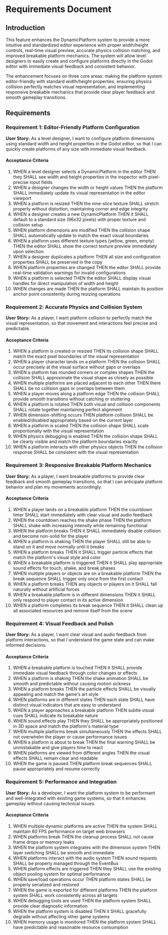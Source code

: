 # Requirements Document

## Introduction

This feature enhances the DynamicPlatform system to provide a more intuitive and standardized editor experience with proper width/height controls, real-time visual preview, accurate physics collision matching, and improved breakable platform mechanics. The system will allow level designers to easily create and configure platforms directly in the Godot editor with immediate visual feedback and consistent behavior.

The enhancement focuses on three core areas: making the platform system editor-friendly with standard width/height properties, ensuring physics collision perfectly matches visual representation, and implementing responsive breakable mechanics that provide clear player feedback and smooth gameplay transitions.

## Requirements

### Requirement 1: Editor-Friendly Platform Configuration

**User Story:** As a level designer, I want to configure platform dimensions using standard width and height properties in the Godot editor, so that I can quickly create platforms of any size with immediate visual feedback.

#### Acceptance Criteria

1. WHEN a level designer selects a DynamicPlatform in the editor THEN they SHALL see width and height properties in the inspector with pixel-precise input fields
2. WHEN a designer changes the width or height values THEN the platform SHALL immediately update its visual representation in the editor viewport
3. WHEN a platform is resized THEN the nine-slice texture SHALL stretch properly without distortion, maintaining corner and edge integrity
4. WHEN a designer creates a new DynamicPlatform THEN it SHALL default to a standard size (96x32 pixels) with proper texture and collision setup
5. WHEN platform dimensions are modified THEN the collision shape SHALL automatically update to match the exact visual boundaries
6. WHEN a platform uses different texture types (yellow, green, empty) THEN the editor SHALL show the correct texture preview immediately upon selection
7. WHEN a designer duplicates a platform THEN all size and configuration properties SHALL be preserved in the copy
8. WHEN platform properties are changed THEN the editor SHALL provide real-time validation warnings for invalid configurations
9. WHEN a platform is selected THEN the editor SHALL display visual handles for direct manipulation of width and height
10. WHEN changes are made THEN the platform SHALL maintain its position anchor point consistently during resizing operations

### Requirement 2: Accurate Physics and Collision System

**User Story:** As a player, I want platform collision to perfectly match the visual representation, so that movement and interactions feel precise and predictable.

#### Acceptance Criteria

1. WHEN a platform is created or resized THEN its collision shape SHALL match the exact pixel boundaries of the visual representation
2. WHEN a player character lands on a platform THEN the collision SHALL occur precisely at the visual surface without gaps or overlaps
3. WHEN a platform has rounded corners or complex shapes THEN the collision SHALL approximate the visual shape as closely as possible
4. WHEN multiple platforms are placed adjacent to each other THEN there SHALL be no collision gaps or overlaps between them
5. WHEN a player moves along a platform edge THEN the collision SHALL provide smooth transitions without catching or stuttering
6. WHEN a platform is rotated THEN both visual and collision components SHALL rotate together maintaining perfect alignment
7. WHEN dimension-shifting occurs THEN platform collision SHALL be enabled/disabled appropriately based on the current layer
8. WHEN a platform is scaled THEN the collision shape SHALL scale proportionally with the visual representation
9. WHEN physics debugging is enabled THEN the collision shape SHALL be clearly visible and match the platform boundaries exactly
10. WHEN a platform interacts with other physics objects THEN the collision response SHALL be consistent with the visual representation

### Requirement 3: Responsive Breakable Platform Mechanics

**User Story:** As a player, I want breakable platforms to provide clear feedback and smooth gameplay transitions, so that I can anticipate platform behavior and plan my movements accordingly.

#### Acceptance Criteria

1. WHEN a player lands on a breakable platform THEN the countdown timer SHALL start immediately with clear visual and audio feedback
2. WHEN the countdown reaches the shake phase THEN the platform SHALL shake with increasing intensity while remaining functional
3. WHEN the platform breaks THEN it SHALL immediately disable collision and become non-solid for the player
4. WHEN a platform is shaking THEN the player SHALL still be able to stand on it and move normally until it breaks
5. WHEN a platform breaks THEN it SHALL trigger particle effects that match the platform's visual style and color
6. WHEN a breakable platform is triggered THEN it SHALL play appropriate sound effects for touch, shake, and break phases
7. WHEN multiple players or objects are on a breakable platform THEN the break sequence SHALL trigger only once from the first contact
8. WHEN a platform breaks THEN any objects or players on it SHALL fall naturally without artificial forces
9. WHEN a breakable platform is in different dimensions THEN it SHALL only respond to player contact in its active dimension
10. WHEN a platform completes its break sequence THEN it SHALL clean up all associated resources and remove itself from the scene

### Requirement 4: Visual Feedback and Polish

**User Story:** As a player, I want clear visual and audio feedback from platform interactions, so that I understand the game state and can make informed decisions.

#### Acceptance Criteria

1. WHEN a breakable platform is touched THEN it SHALL provide immediate visual feedback through color changes or effects
2. WHEN a platform is shaking THEN the shake animation SHALL be smooth and predictable without causing motion sickness
3. WHEN a platform breaks THEN the particle effects SHALL be visually appealing and match the game's art style
4. WHEN platforms are in different states THEN each state SHALL have distinct visual indicators that are easy to understand
5. WHEN a player approaches a breakable platform THEN subtle visual cues SHALL indicate its breakable nature
6. WHEN sound effects play THEN they SHALL be appropriately positioned in 3D space and match the platform's material type
7. WHEN multiple platforms break simultaneously THEN the effects SHALL not overwhelm the player or cause performance issues
8. WHEN a platform is about to break THEN the final warning SHALL be unmistakable and give players time to react
9. WHEN platforms are viewed from different angles THEN the visual effects SHALL remain clear and readable
10. WHEN the game is paused THEN platform break sequences SHALL pause appropriately and resume correctly

### Requirement 5: Performance and Integration

**User Story:** As a developer, I want the platform system to be performant and well-integrated with existing game systems, so that it enhances gameplay without causing technical issues.

#### Acceptance Criteria

1. WHEN multiple dynamic platforms are active THEN the system SHALL maintain 60 FPS performance on target web browsers
2. WHEN platforms break THEN the cleanup process SHALL not cause frame drops or memory leaks
3. WHEN the platform system integrates with the dimension system THEN layer switching SHALL be smooth and immediate
4. WHEN platforms interact with the audio system THEN sound requests SHALL be properly managed through the EventBus
5. WHEN platform effects are triggered THEN they SHALL use the existing object pooling system for optimal performance
6. WHEN save/load operations occur THEN platform states SHALL be properly serialized and restored
7. WHEN the game is exported for different platforms THEN the platform system SHALL work consistently across all targets
8. WHEN debugging tools are used THEN the platform system SHALL provide clear diagnostic information
9. WHEN the platform system is disabled THEN it SHALL gracefully degrade without affecting other game systems
10. WHEN memory usage is monitored THEN the platform system SHALL have predictable and reasonable resource consumption